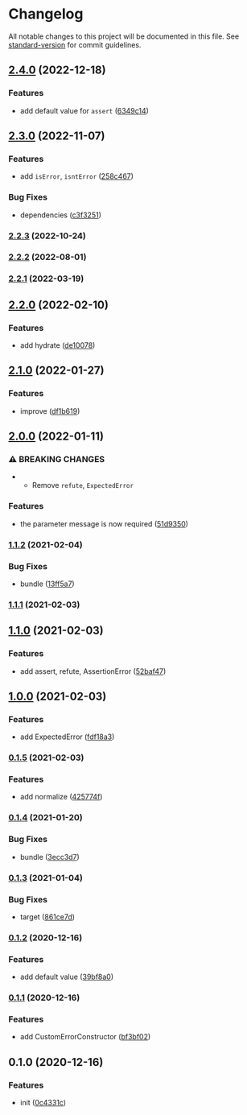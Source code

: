 # Changelog

All notable changes to this project will be documented in this file. See [standard-version](https://github.com/conventional-changelog/standard-version) for commit guidelines.

## [2.4.0](https://github.com/BlackGlory/errors/compare/v2.3.0...v2.4.0) (2022-12-18)


### Features

* add default value for `assert` ([6349c14](https://github.com/BlackGlory/errors/commit/6349c14babc50eb897143b642487cd83ed774c61))

## [2.3.0](https://github.com/BlackGlory/errors/compare/v2.2.3...v2.3.0) (2022-11-07)


### Features

* add `isError`, `isntError` ([258c467](https://github.com/BlackGlory/errors/commit/258c4677037413e7f589fc7d3a0c33b7e09c7efd))


### Bug Fixes

* dependencies ([c3f3251](https://github.com/BlackGlory/errors/commit/c3f325174983e951b53e64f89ecf2d48ea714be7))

### [2.2.3](https://github.com/BlackGlory/errors/compare/v2.2.2...v2.2.3) (2022-10-24)

### [2.2.2](https://github.com/BlackGlory/errors/compare/v2.2.1...v2.2.2) (2022-08-01)

### [2.2.1](https://github.com/BlackGlory/errors/compare/v2.2.0...v2.2.1) (2022-03-19)

## [2.2.0](https://github.com/BlackGlory/errors/compare/v2.1.0...v2.2.0) (2022-02-10)


### Features

* add hydrate ([de10078](https://github.com/BlackGlory/errors/commit/de10078f5bea779018d72ec64584112dbdcdea3b))

## [2.1.0](https://github.com/BlackGlory/errors/compare/v2.0.0...v2.1.0) (2022-01-27)


### Features

* improve ([df1b619](https://github.com/BlackGlory/errors/commit/df1b619040b0bd9a943f3b183aba733f56afa676))

## [2.0.0](https://github.com/BlackGlory/errors/compare/v1.1.2...v2.0.0) (2022-01-11)


### ⚠ BREAKING CHANGES

* - Remove `refute`, `ExpectedError`

### Features

* the parameter message is now required ([51d9350](https://github.com/BlackGlory/errors/commit/51d93502c3624470ef34bee96a3264f0ed95d003))

### [1.1.2](https://github.com/BlackGlory/errors/compare/v1.1.1...v1.1.2) (2021-02-04)


### Bug Fixes

* bundle ([13ff5a7](https://github.com/BlackGlory/errors/commit/13ff5a705fb755166121eef6c713e6eade29bd8f))

### [1.1.1](https://github.com/BlackGlory/errors/compare/v1.1.0...v1.1.1) (2021-02-03)

## [1.1.0](https://github.com/BlackGlory/errors/compare/v1.0.0...v1.1.0) (2021-02-03)


### Features

* add assert, refute, AssertionError ([52baf47](https://github.com/BlackGlory/errors/commit/52baf47a708514b4028354f9b25e307d3b81416f))

## [1.0.0](https://github.com/BlackGlory/errors/compare/v0.1.5...v1.0.0) (2021-02-03)


### Features

* add ExpectedError ([fdf18a3](https://github.com/BlackGlory/errors/commit/fdf18a36ee9b6688a9ba81a343f02fdde84517b9))

### [0.1.5](https://github.com/BlackGlory/errors/compare/v0.1.4...v0.1.5) (2021-02-03)


### Features

* add normalize ([425774f](https://github.com/BlackGlory/errors/commit/425774fd777100773b9209d8d15176ce0c018202))

### [0.1.4](https://github.com/BlackGlory/errors/compare/v0.1.3...v0.1.4) (2021-01-20)


### Bug Fixes

* bundle ([3ecc3d7](https://github.com/BlackGlory/errors/commit/3ecc3d72b3a3e6b8b4113365a89eea1e37c0394c))

### [0.1.3](https://github.com/BlackGlory/errors/compare/v0.1.2...v0.1.3) (2021-01-04)


### Bug Fixes

* target ([861ce7d](https://github.com/BlackGlory/errors/commit/861ce7d4e3de18bd53fab613cdc58896aa717bef))

### [0.1.2](https://github.com/BlackGlory/errors/compare/v0.1.1...v0.1.2) (2020-12-16)


### Features

* add default value ([39bf8a0](https://github.com/BlackGlory/errors/commit/39bf8a01f7bbfd88346f092495d15a8ee90f878e))

### [0.1.1](https://github.com/BlackGlory/errors/compare/v0.1.0...v0.1.1) (2020-12-16)


### Features

* add CustomErrorConstructor ([bf3bf02](https://github.com/BlackGlory/errors/commit/bf3bf02b1ea9a8f79c7d8438d663a84292e0be58))

## 0.1.0 (2020-12-16)


### Features

* init ([0c4331c](https://github.com/BlackGlory/errors/commit/0c4331cd91ec7bc034fe5b49b39194edaa2f0753))
